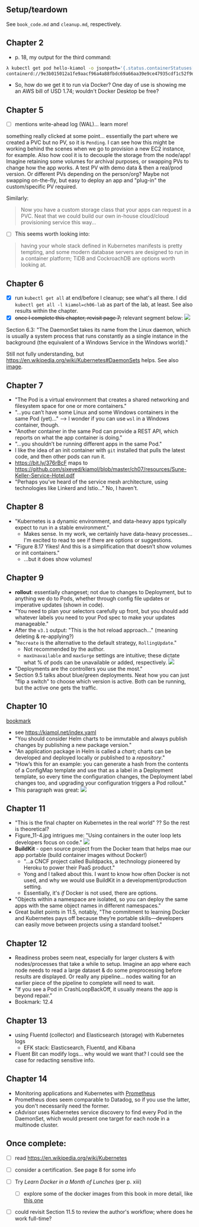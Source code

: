## Setup/teardown
See `book_code.md` and `cleanup.md`, respectively.

## Chapter 2
* p. 18, my output for the third command:
```bash
λ kubectl get pod hello-kiamol -o jsonpath='{.status.containerStatuses[0].containerID}'
containerd://9e3b015012a1fe9aacf96a4a88fbdc69a66aa39e9ce47935cdf1c52f9d6c2cf0
```
  * So, how do we get it to run via Docker? One day of use is showing me an AWS bill of USD 1.74; wouldn't Docker Desktop be free?

## Chapter 5
- [ ] mentions write-ahead log (WAL)... learn more!

something really clicked at some point... essentially the part where we created a PVC but no PV, so it is `Pending`. I can see how this might be working behind the scenes when we go to provision a new EC2 instance, for example.
Also how cool it is to decouple the storage from the node/app!
Imagine retaining some volumes for archival purposes, or swapping PVs to change how the app works. A test PV with demo data & then a real/prod version. Or different PVs depending on the person/org? Maybe not swapping on-the-fly, but easy to deploy an app and "plug-in" the custom/specific PV required.

Similarly:
> Now you have a custom storage class that your apps can request in a PVC.
Neat that we could build our own in-house cloud/cloud provisioning service this way...

- [ ] This seems worth looking into:
> having your whole stack defined in Kubernetes manifests is pretty tempting, and some modern database servers are designed to run in a container platform; TiDB and CockroachDB are options worth looking at.

## Chapter 6
- [X] run `kubectl get all` at end/before I cleanup; see what's all there.
      I did `kubectl get all -l kiamol=ch06-lab` as part of the lab, at least. See also results within the chapter.
- [X] ~~once I complete this chapter, revisit page 7;~~ relevant segment below:
![](./attachments/page7.png)

Section 6.3: "The DaemonSet takes its name from the Linux daemon, which is usually a system process that runs constantly as a single instance in the background (the equivalent of a Windows Service in the Windows world)."

Still not fully understanding, but https://en.wikipedia.org/wiki/Kubernetes#DaemonSets helps. See also [image](https://learning.oreilly.com/api/v2/epubs/urn:orm:book:9781617297984/files/OEBPS/Images/6-18.jpg).

## Chapter 7
* "The Pod is a virtual environment that creates a shared networking and filesystem space for one or more containers."
* "...you can’t have some Linux and some Windows containers in the same Pod (yet)..." --> I wonder if you can use `wsl` in a Windows container, though.
* "Another container in the same Pod can provide a REST API, which reports on what the app container is doing."
* "...you shouldn’t be running different apps in the same Pod."
* I like the idea of an init container with `git` installed that pulls the latest code, and then other pods can run it.
* https://bit.ly/376rBcF maps to https://github.com/sixeyed/kiamol/blob/master/ch07/resources/Sune-Keller-Service-Hotel.pdf
* "Perhaps you’ve heard of the service mesh architecture, using technologies like Linkerd and Istio..." No, I haven't.

## Chapter 8
* "Kubernetes is a dynamic environment, and data-heavy apps typically expect to run in a stable environment."
  * Makes sense. In my work, we certainly have data-heavy processes... I'm excited to read to see if there are options or suggestions.
* "Figure 8.17 Yikes! And this is a simplification that doesn’t show volumes or init containers."
  * ...but it does show volumes!

## Chapter 9
* **rollout**: essentially changeset; not due to changes to Deployment, but to anything we do to Pods, whether through config file updates or imperative updates (shown in code).
* "You need to plan your selectors carefully up front, but you should add whatever labels you need to your Pod spec to make your updates manageable."
* After the `v3.1` output: "This is the hot reload approach..." (meaning deleting & re-applying?)
* "`Recreate` is the alternative to the default strategy, `RollingUpdate`."
  * Not recommended by the author.
  * `maxUnavailable` and `maxSurge` settings are intuitive; these dictate what % of pods can be unavailable or added, respectively.
  ![](./attachments/Figure_9-11.jpg)
* "Deployments are the controllers you use the most."
* Section 9.5 talks about blue/green deployments. Neat how you can just "flip a switch" to choose which version is active. Both can be running, but the active one gets the traffic.

## Chapter 10
[bookmark](https://learning.oreilly.com/library/view/learn-kubernetes-in/9781617297984/OEBPS/Text/10.htm#heading_id_3)
* see https://kiamol.net/index.yaml
* "You should consider Helm charts to be immutable and always publish changes by publishing a new package version."
* "An application package in Helm is called a *chart*; charts can be developed and deployed locally or published to a *repository*."
* "How’s this for an example: you can generate a hash from the contents of a ConfigMap template and use that as a label in a Deployment template, so every time the configuration changes, the Deployment label changes too, and upgrading your configuration triggers a Pod rollout."
* This paragraph was great:
![](./attachments/section_10.5_vital_paragraph.png)

## Chapter 11
* "This is the final chapter on Kubernetes in the real world" ?? So the rest is theoretical?
* Figure_11-4.jpg intrigues me: "Using containers in the outer loop lets developers focus on code."
![](./attachments/Figure_11-4.jpg)
* **BuildKit** - open source project from the Docker team that helps mae our app portable (build container images without Docker!)
  * "...a CNCF project called Buildpacks, a technology pioneered by Heroku to power their PaaS product."
  * Yong and I talked about this. I want to know how often Docker is not used, and why we would use BuildKit in a development/production setting.
  * Essentially, it's *if* Docker is not used, there are options.
* "Objects within a namespace are isolated, so you can deploy the same apps with the same object names in different namespaces."
* Great bullet points in 11.5, notably, "The commitment to learning Docker and Kubernetes pays off because they’re portable skills—developers can easily move between projects using a standard toolset."

## Chapter 12
* Readiness probes seem neat, especially for larger clusters & with nodes/processes that take a while to setup. Imagine an app where each node needs to read a large dataset & do some preprocessing before results are displayed. Or really any pipeline... nodes waiting for an earlier piece of the pipeline to complete will need to wait.
* "If you see a Pod in CrashLoopBackOff, it usually means the app is beyond repair."
* Bookmark: 12.4

## Chapter 13
* using Fluentd (collector) and Elasticsearch (storage) with Kubernetes logs
  * EFK stack: Elasticsearch, Fluentd, and Kibana
* Fluent Bit can modify logs... why would we want that? I could see the case for redacting sensitive info.

## Chapter 14
* Monitoring applications and Kubernetes with [Prometheus](https://prometheus.io/)
* Prometheus does seem comparable to Datadog, so if you use the latter, you don't necessarily need the former.
* cAdvisor uses Kubernetes service discovery to find every Pod in the DaemonSet, which would present one target for each node in a multinode cluster.

## Once complete:
- [ ] read https://en.wikipedia.org/wiki/Kubernetes
- [ ] consider a certification. See page 8 for some info
- [ ] Try *Learn Docker in a Month of Lunches* (per p. xiii)
  - [ ] explore some of the docker images from this book in more detail, like [this one](https://hub.docker.com/r/kiamol/ch03-sleep)
- [ ] could revisit Section 11.5 to review the author's workflow; where does he work full-time?

